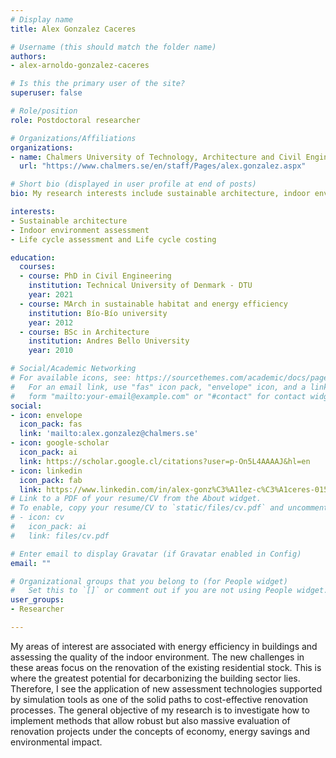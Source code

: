 ```yaml
---
# Display name
title: Alex Gonzalez Caceres

# Username (this should match the folder name)
authors:
- alex-arnoldo-gonzalez-caceres

# Is this the primary user of the site?
superuser: false

# Role/position
role: Postdoctoral researcher

# Organizations/Affiliations
organizations:
- name: Chalmers University of Technology, Architecture and Civil Engineering, Building Technology, Sustainable Building
  url: "https://www.chalmers.se/en/staff/Pages/alex.gonzalez.aspx"

# Short bio (displayed in user profile at end of posts)
bio: My research interests include sustainable architecture, indoor environment assessment and the application of LCC and LCA in the renovation of existing buildings.

interests:
- Sustainable architecture
- Indoor environment assessment
- Life cycle assessment and Life cycle costing

education:
  courses:
  - course: PhD in Civil Engineering 
    institution: Technical University of Denmark - DTU
    year: 2021
  - course: MArch in sustainable habitat and energy efficiency
    institution: Bío-Bío university
    year: 2012
  - course: BSc in Architecture
    institution: Andres Bello University
    year: 2010

# Social/Academic Networking
# For available icons, see: https://sourcethemes.com/academic/docs/page-builder/#icons
#   For an email link, use "fas" icon pack, "envelope" icon, and a link in the
#   form "mailto:your-email@example.com" or "#contact" for contact widget.
social:
- icon: envelope
  icon_pack: fas
  link: 'mailto:alex.gonzalez@chalmers.se'
- icon: google-scholar
  icon_pack: ai
  link: https://scholar.google.cl/citations?user=p-On5L4AAAAJ&hl=en
- icon: linkedin
  icon_pack: fab
  link: https://www.linkedin.com/in/alex-gonz%C3%A1lez-c%C3%A1ceres-01503841/
# Link to a PDF of your resume/CV from the About widget.
# To enable, copy your resume/CV to `static/files/cv.pdf` and uncomment the lines below.
# - icon: cv
#   icon_pack: ai
#   link: files/cv.pdf

# Enter email to display Gravatar (if Gravatar enabled in Config)
email: ""

# Organizational groups that you belong to (for People widget)
#   Set this to `[]` or comment out if you are not using People widget.
user_groups:
- Researcher

---
```

My areas of interest are associated with energy efficiency in buildings and assessing the quality of the indoor environment. The new challenges in these areas focus on the renovation of the existing residential stock. This is where the greatest potential for decarbonizing the building sector lies. Therefore, I see the application of new assessment technologies supported by simulation tools as one of the solid paths to cost-effective renovation processes. The general objective of my research is to investigate how to implement methods that allow robust but also massive evaluation of renovation projects under the concepts of economy, energy savings and environmental impact.
